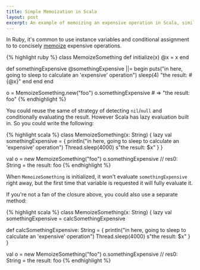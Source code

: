 ```yaml
---
title: Simple Memoization in Scala
layout: post
excerpt: An example of memoizing an expensive operation in Scala, similar to Ruby.
---
```


In Ruby, it's common to use instance variables and conditional assignment to
to concisely [memoize](http://en.wikipedia.org/wiki/Memoization) expensive
operations.

{% highlight ruby %}
class MemoizeSomething
  def initialize(x)
    @x = x
  end

  def somethingExpensive
    @somethingExpensive ||= begin
      puts("in here, going to sleep to calculate an 'expensive' operation")
      sleep(4)
      "the result: #{@x}"
    end
  end
end

o = MemoizeSomething.new("foo")
o.somethingExpensive # => "the result: foo"
{% endhighlight %}

You could reuse the same of strategy of detecting `nil`/`null` and conditionally
evaluating the result. However Scala has lazy evaluation built in. So you could
write the following:

{% highlight scala %}
class MemoizeSomething(x: String) {
  lazy val somethingExpensive = {
    println("in here, going to sleep to calculate an 'expensive' operation")
    Thread.sleep(4000)
    s"the result: $x"
  }
}

val o = new MemoizeSomething("foo")
o.somethingExpensive // res0: String = the result: foo
{% endhighlight %}

When `MemoizeSomething` is initialized, it won't evaluate `somethingExpensive`
right away, but the first time that variable is requested it will fully evaluate
it.

If you're not a fan of the closure above, you could also use a separate method:

{% highlight scala %}
class MemoizeSomething(x: String) {
  lazy val somethingExpensive = calcSomethingExpensive

  def calcSomethingExpensive: String = {
    println("in here, going to sleep to calculate an 'expensive' operation")
    Thread.sleep(4000)
    s"the result: $x"
  }
}

val o = new MemoizeSomething("foo")
o.somethingExpensive // res0: String = the result: foo
{% endhighlight %}
